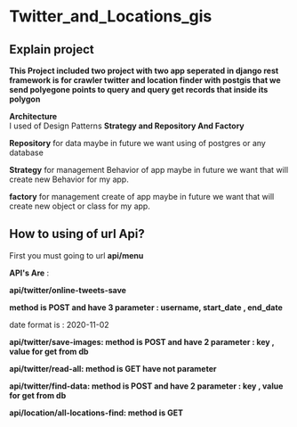 # Twitter_and_Locations_gis



## **Explain project**  
  
**This Project included two project with two app seperated in django rest framework is for crawler twitter and location finder with postgis that we send polyegone points to query and query get records that  inside its polygon**  
  
**Architecture**  
I used of Design Patterns  **Strategy and Repository And Factory**  
  
**Repository** for data maybe in future we want using of postgres or any database  
  
**Strategy** for management Behavior of app maybe in future we want that will create new Behavior  for my app.  
  
**factory** for management create of app maybe in future we want that will create new object or class for my app.  

## **How to using of url Api?**  
  
First you must going to url **api/menu**  
  
**API's Are** :  
  
**api/twitter/online-tweets-save** 

**method is POST and have 3 parameter : username, start_date , end_date**

date format is : 2020-11-02


**api/twitter/save-images: method is POST and have 2 parameter : key , value for get from db**

**api/twitter/read-all: method is GET have not parameter**

**api/twitter/find-data:  method is POST and have 2 parameter : key , value for get from db**

**api/location/all-locations-find:  method is GET**
